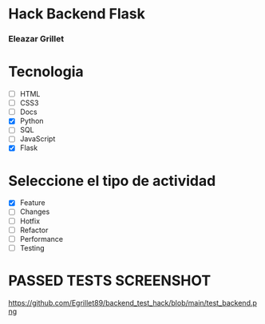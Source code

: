 # Hack Backend Flask
### Eleazar Grillet

# Tecnologia
- [ ] HTML
- [ ] CSS3 
- [ ] Docs
- [X] Python
- [ ] SQL
- [ ] JavaScript
- [X] Flask

# Seleccione el tipo de actividad
- [x] Feature
- [ ] Changes
- [ ] Hotfix
- [ ] Refactor
- [ ] Performance
- [ ] Testing

# PASSED TESTS SCREENSHOT 
<span>https://github.com/Egrillet89/backend_test_hack/blob/main/test_backend.png</span><span></span>

